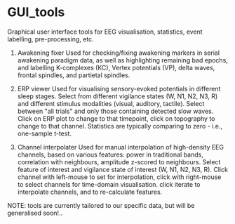 # GUI_tools
Graphical user interface tools for EEG visualisation, statistics, event labelling, pre-processing, etc.

1) Awakening fixer
  Used for checking/fixing awakening markers in serial awakening paradigm data, as well as highlighting remaining bad epochs, and labelling K-complexes (KC), Vertex potentials (VP), delta waves, frontal spindles, and partietal spindles.

2) ERP viewer
  Used for visualising sensory-evoked potentials in different sleep stages. Select from different vigilance states (W, N1, N2, N3, R) and different stimulus modalities (visual, auditory, tactile). Select between "all trials" and only those containing detected slow waves. Click on ERP plot to change to that timepoint, click on topography to change to that channel. Statistics are typically comparing to zero - i.e., one-sample t-test.

3) Channel interpolater
   Used for manual interpolation of high-density EEG channels, based on various features: power in traditional bands, correlation with neighbours, amplitude z-scored to neighbours. Select feature of interest and vigilance state of interest (W, N1, N2, N3, R). Click channel with left-mouse to set for interpolation, click with right-mouse to select channels for time-domain visualisation. click iterate to interpolate channels, and to re-calculate features.

NOTE: tools are currently tailored to our specific data, but will be generalised soon!.. 
